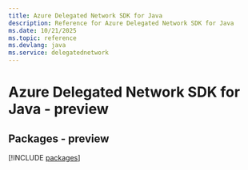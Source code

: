 ```yaml
---
title: Azure Delegated Network SDK for Java
description: Reference for Azure Delegated Network SDK for Java
ms.date: 10/21/2025
ms.topic: reference
ms.devlang: java
ms.service: delegatednetwork
---
```

# Azure Delegated Network SDK for Java - preview
## Packages - preview
[!INCLUDE [packages](delegated-network-index.md)]